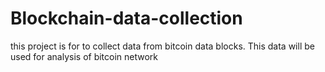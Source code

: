 # Blockchain-data-collection
this project is for to collect data from bitcoin data blocks. This data will be used for analysis of bitcoin network
